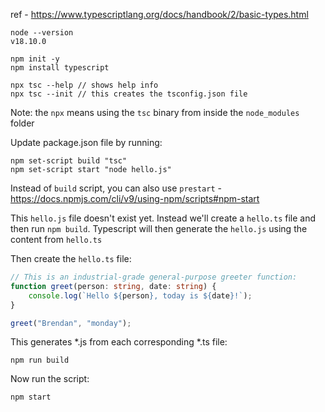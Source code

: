 ref - https://www.typescriptlang.org/docs/handbook/2/basic-types.html

```shell
node --version
v18.10.0

npm init -y
npm install typescript
```



```shell
npx tsc --help // shows help info
npx tsc --init // this creates the tsconfig.json file
```

Note: the `npx` means using the `tsc` binary from inside the `node_modules` folder


Update package.json file by running:

```
npm set-script build "tsc" 
npm set-script start "node hello.js" 
```


Instead of `build` script, you can also use `prestart` - https://docs.npmjs.com/cli/v9/using-npm/scripts#npm-start

This `hello.js` file doesn't exist yet. Instead we'll create a `hello.ts` file and then run `npm build`. Typescript will then generate the `hello.js` using the content from `hello.ts`


Then create the `hello.ts` file:

```typescript
// This is an industrial-grade general-purpose greeter function:
function greet(person: string, date: string) {
    console.log(`Hello ${person}, today is ${date}!`);
}

greet("Brendan", "monday");
```




This generates *.js from each corresponding *.ts file:

```shell
npm run build
```


Now run the script:

```shell
npm start
```
